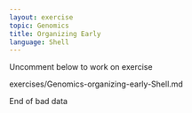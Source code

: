 ```yaml
---
layout: exercise
topic: Genomics
title: Organizing Early
language: Shell
---
```

Uncomment below to work on exercise

exercises/Genomics-organizing-early-Shell.md

<!--

![bad]({{ site.baseurl }}/fig/2_datasheet_example.jpg)
Organizing Early

-->

End of bad data